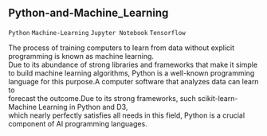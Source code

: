 ## Python-and-Machine_Learning
`Python` `Machine-Learning` `Jupyter Notebook` `Tensorflow`
 
The process of training computers to learn from data without explicit programming is known as machine learning.    
Due to its abundance of strong libraries and frameworks that make it simple to build machine learning algorithms, 
Python is a well-known programming language for this purpose.A computer software that analyzes data can learn to   
forecast the outcome.Due to its strong frameworks, such scikit-learn-Machine Learning in Python and D3,     
which nearly perfectly satisfies all needs in this field, Python is a crucial component of AI programming languages.  
 
